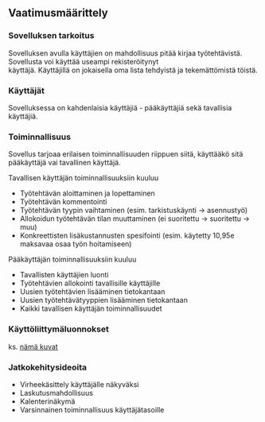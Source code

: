 ## Vaatimusmäärittely

### Sovelluksen tarkoitus

Sovelluksen avulla käyttäjien on mahdollisuus pitää kirjaa työtehtävistä. Sovellusta voi käyttää useampi rekisteröitynyt  
käyttäjä. Käyttäjillä on jokaisella oma lista tehdyistä ja tekemättömistä töistä. 

### Käyttäjät

Sovelluksessa on kahdenlaisia käyttäjiä - pääkäyttäjiä sekä tavallisia käyttäjiä. 

### Toiminnallisuus

Sovellus tarjoaa erilaisen toiminnallisuuden riippuen siitä, käyttääkö sitä pääkäyttäjä vai tavallinen käyttäjä.  

Tavallisen käyttäjän toiminnallisuuksiin kuuluu
* Työtehtävän aloittaminen ja lopettaminen
* Työtehtävän kommentointi
* Työtehtävän tyypin vaihtaminen (esim. tarkistuskäynti &rarr; asennustyö)
* Allokoidun työtehtävän tilan muuttaminen (ei suoritettu &rarr; suoritettu &rarr; muu)
* Konkreettisten lisäkustannusten spesifointi (esim. käytetty 10,95e maksavaa osaa työn hoitamiseen)

Pääkäyttäjän toiminnallisuuksiin kuuluu
* Tavallisten käyttäjien luonti
* Työtehtävien allokointi tavallisille käyttäjille
* Uusien työtehtävien lisääminen tietokantaan
* Uusien työtehtävätyyppien lisääminen tietokantaan
* Kaikki tavallisen käyttäjän toiminnallisuudet

### Käyttöliittymäluonnokset 

ks. [nämä kuvat](https://github.com/jojuparp/workman/tree/master/dokumentaatio/kuvat/kayttoliittyma-luonnostelma)

### Jatkokehitysideoita

* Virheekäsittely käyttäjälle näkyväksi
* Laskutusmahdollisuus
* Kalenterinäkymä
* Varsinnainen toiminnallisuus käyttäjätasoille